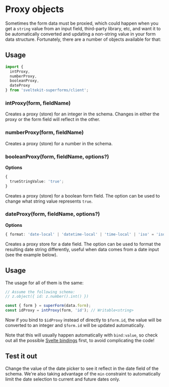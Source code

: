<script lang="ts">
	import Form from './Form.svelte'
  import Next from '$lib/Next.svelte'
	import SuperDebug from 'sveltekit-superforms/client/SuperDebug.svelte'
  import { concepts } from '$lib/navigation/sections'

	export let data;
</script>

# Proxy objects

Sometimes the form data must be proxied, which could happen when you get a `string` value from an input field, third-party library, etc, and want it to be automatically converted and updating a non-string value in your form data structure. Fortunately, there are a number of objects available for that:

## Usage

```ts
import {
  intProxy,
  numberProxy,
  booleanProxy,
  dateProxy
} from 'sveltekit-superforms/client';
```

### intProxy(form, fieldName)

Creates a proxy (store) for an integer in the schema. Changes in either the proxy or the form field will reflect in the other.

### numberProxy(form, fieldName)

Creates a proxy (store) for a number in the schema.

### booleanProxy(form, fieldName, options?)

**Options**

```ts
{
  trueStringValue: 'true';
}
```

Creates a proxy (store) for a boolean form field. The option can be used to change what string value represents `true`.

### dateProxy(form, fieldName, options?)

**Options**

```ts
{ format: 'date-local' | 'datetime-local' | 'time-local' | 'iso' = 'iso' }
```

Creates a proxy store for a date field. The option can be used to format the resulting date string differently, useful when data comes from a date input (see the example below).

## Usage

The usage for all of them is the same:

```ts
// Assume the following schema:
// z.object({ id: z.number().int() })

const { form } = superForm(data.form);
const idProxy = intProxy(form, 'id'); // Writable<string>
```

Now if you bind to `$idProxy` instead of directly to `$form.id`, the value will be converted to an integer and `$form.id` will be updated automatically.

Note that this will usually happen automatically with `bind:value`, so check out all the possible [Svelte bindings](https://svelte.dev/tutorial/text-inputs) first, to avoid complicating the code!

## Test it out

Change the value of the date picker to see it reflect in the date field of the schema. We're also taking advantage of the `min` constraint to automatically limit the date selection to current and future dates only.

<Form {data} />

<Next section={concepts} />

